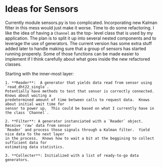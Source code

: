 
Ideas for Sensors
=================

Currently module sensors.py is too complicated.  Incorporating new Kalman filter in this mess would
just make it worse.  Time to do some refactoring.  I like the idea of having a `Channel` as the top-
level class that is used by my application.  The plan is to split it up into several nested
components and to leverage the use of generators.  The current version has some extra stuff added
later to handle making sure that a group of sensors has started running properely.  Some of those
functions can be made easier to implement if I think carefully about what goes inside the new
refactored classes.

Starting with the inner-most layer:

    1. **Reader**:  A generator that yields data read from sensor using `read_dht22_single`.
    Potentially have methods to test that sensor is correctly connected.  Knows about waiting a
    predetermined amount of time between calls to request data.  Knows about initial wait time for
    sensor to power up.  This could be based on what I currently have in the class `Channel`.

    2. **Filter**: A generator instanciated with a `Reader` object.  Receive 'raw' data from sensor
    `Reader` and process those signals through a Kalman filter.  Yield nice data to the next layer
    in the process.  Knows how to wait a bit at the beggining to collect sufficient data for
    estimating data statistics.

    3. **Collecter**: Initialized with a list of ready-to-go data generators.
